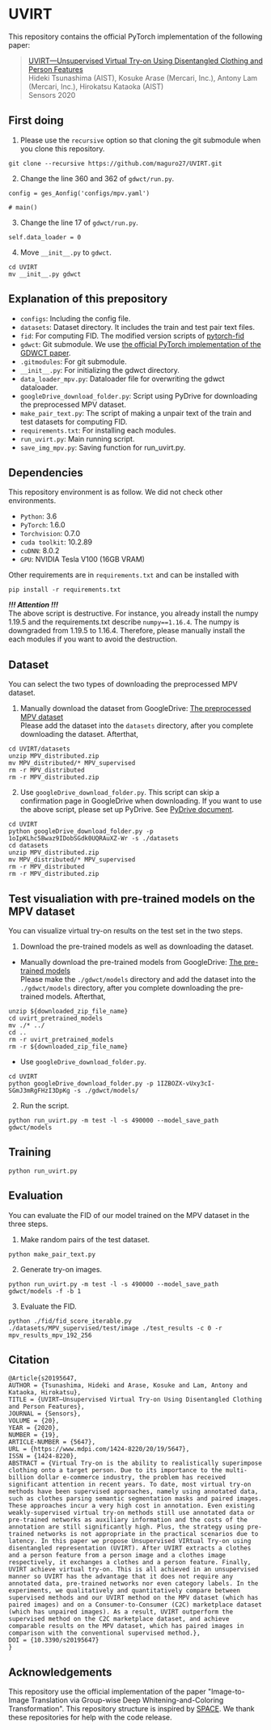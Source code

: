 # UVIRT
This repository contains the official PyTorch implementation of the following paper:
>[UVIRT—Unsupervised Virtual Try-on Using Disentangled Clothing and Person Features](https://www.mdpi.com/1424-8220/20/19/5647) <br>
>Hideki Tsunashima (AIST), Kosuke Arase (Mercari, Inc.), Antony Lam (Mercari, Inc.), Hirokatsu Kataoka (AIST) <br>
>Sensors 2020

## First doing
1. Please use the `recursive` option so that cloning the git submodule when you clone this repository.
```
git clone --recursive https://github.com/maguro27/UVIRT.git
```
2. Change the line 360 and 362 of `gdwct/run.py`.
```
config = ges_Aonfig('configs/mpv.yaml')

# main()
```
3. Change the line 17 of `gdwct/run.py`.
```
self.data_loader = 0
```
4. Move `__init__.py` to `gdwct`.
```
cd UVIRT
mv __init__.py gdwct
```


## Explanation of this prepository
- `configs`: Including the config file.
- `datasets`: Dataset directory. It includes the train and test pair text files.
- `fid`: For computing FID. The modified version scripts of [pytorch-fid](https://github.com/mseitzer/pytorch-fid)
- `gdwct`: Git submodule. We use [the official PyTorch implementation of the GDWCT paper](https://github.com/WonwoongCho/GDWCT).
- `.gitmodules`: For git submodule.
- `__init__.py`: For initializing the gdwct directory.
- `data_loader_mpv.py`: Dataloader file for overwriting the gdwct dataloader.
- `googleDrive_download_folder.py`: Script using PyDrive for downloading the preprocessed MPV dataset.
- `make_pair_text.py`: The script of making a unpair text of the train and test datasets for computing FID.
- `requirements.txt`: For installing each modules.
- `run_uvirt.py`: Main running script.
- `save_img_mpv.py`: Saving function for run_uvirt.py.

## Dependencies
This repository environment is as follow. We did not check other environments.
- `Python`: 3.6
- `PyTorch`: 1.6.0
- `Torchvision`: 0.7.0
- `cuda toolkit`: 10.2.89
- `cuDNN`: 8.0.2
- `GPU`: NVIDIA Tesla V100 (16GB VRAM)

Other requirements are in `requirements.txt` and can be installed with
```
pip install -r requirements.txt
```
***!!! Attention !!!*** <br>
The above script is destructive. For instance, you already install the numpy 1.19.5 and the requirements.txt describe `numpy==1.16.4`. The numpy is downgraded from 1.19.5 to 1.16.4. Therefore, please manually install the each modules if you want to avoid the destruction.

## Dataset
You can select the two types of downloading the preprocessed MPV dataset.
1. Manually download the dataset from GoogleDrive: [The preprocessed MPV dataset](https://drive.google.com/drive/folders/1oIpKLhc5Bwaz9IDobSGdk0UQRAuXZ-Wr?usp=sharing) <br>
Please add the dataset into the `datasets` directory, after you complete downloading the dataset. Afterthat,
```
cd UVIRT/datasets
unzip MPV_distributed.zip
mv MPV_distributed/* MPV_supervised
rm -r MPV_distributed
rm -r MPV_distributed.zip
```
2. Use `googleDrive_download_folder.py`. This script can skip a confirmation page in GoogleDrive when downloading.
If you want to use the above script, please set up PyDrive.
See [PyDrive document](https://pythonhosted.org/PyDrive/).
```
cd UVIRT
python googleDrive_download_folder.py -p 1oIpKLhc5Bwaz9IDobSGdk0UQRAuXZ-Wr -s ./datasets
cd datasets
unzip MPV_distributed.zip
mv MPV_distributed/* MPV_supervised
rm -r MPV_distributed
rm -r MPV_distributed.zip
```

## Test visualiation with pre-trained models on the MPV dataset
You can visualize virtual try-on results on the test set in the two steps.
1. Download the pre-trained models as well as downloading the dataset.
- Manually download the pre-trained models from GoogleDrive: [The pre-trained models](https://drive.google.com/drive/folders/1IZBOZX-vUxy3cI-SGmJ3mRgFHzI3DpKg?usp=sharing) <br>
Please make the `./gdwct/models` directory and add the dataset into the `./gdwct/models` directory, after you complete downloading the pre-trained models. Afterthat,
```
unzip ${downloaded_zip_file_name}
cd uvirt_pretrained_models
mv ./* ../
cd ..
rm -r uvirt_pretrained_models
rm -r ${downloaded_zip_file_name}
```
- Use `googleDrive_download_folder.py`.
```
cd UVIRT
python googleDrive_download_folder.py -p 1IZBOZX-vUxy3cI-SGmJ3mRgFHzI3DpKg -s ./gdwct/models/
```
2. Run the script.
```
python run_uvirt.py -m test -l -s 490000 --model_save_path gdwct/models
```

## Training
```
python run_uvirt.py
```

## Evaluation
You can evaluate the FID of our model trained on the MPV dataset in the three steps.
1. Make random pairs of the test dataset.
```
python make_pair_text.py
```
2. Generate try-on images.
```
python run_uvirt.py -m test -l -s 490000 --model_save_path gdwct/models -f -b 1
```
3. Evaluate the FID.
```
python ./fid/fid_score_iterable.py ./datasets/MPV_supervised/test/image ./test_results -c 0 -r mpv_results_mpv_192_256
```

## Citation
```
@Article{s20195647,
AUTHOR = {Tsunashima, Hideki and Arase, Kosuke and Lam, Antony and Kataoka, Hirokatsu},
TITLE = {UVIRT—Unsupervised Virtual Try-on Using Disentangled Clothing and Person Features},
JOURNAL = {Sensors},
VOLUME = {20},
YEAR = {2020},
NUMBER = {19},
ARTICLE-NUMBER = {5647},
URL = {https://www.mdpi.com/1424-8220/20/19/5647},
ISSN = {1424-8220},
ABSTRACT = {Virtual Try-on is the ability to realistically superimpose clothing onto a target person. Due to its importance to the multi-billion dollar e-commerce industry, the problem has received significant attention in recent years. To date, most virtual try-on methods have been supervised approaches, namely using annotated data, such as clothes parsing semantic segmentation masks and paired images. These approaches incur a very high cost in annotation. Even existing weakly-supervised virtual try-on methods still use annotated data or pre-trained networks as auxiliary information and the costs of the annotation are still significantly high. Plus, the strategy using pre-trained networks is not appropriate in the practical scenarios due to latency. In this paper we propose Unsupervised VIRtual Try-on using disentangled representation (UVIRT). After UVIRT extracts a clothes and a person feature from a person image and a clothes image respectively, it exchanges a clothes and a person feature. Finally, UVIRT achieve virtual try-on. This is all achieved in an unsupervised manner so UVIRT has the advantage that it does not require any annotated data, pre-trained networks nor even category labels. In the experiments, we qualitatively and quantitatively compare between supervised methods and our UVIRT method on the MPV dataset (which has paired images) and on a Consumer-to-Consumer (C2C) marketplace dataset (which has unpaired images). As a result, UVIRT outperform the supervised method on the C2C marketplace dataset, and achieve comparable results on the MPV dataset, which has paired images in comparison with the conventional supervised method.},
DOI = {10.3390/s20195647}
}
```

## Acknowledgements
This repository use the official implementation of the paper "Image-to-Image Translation via Group-wise Deep Whitening-and-Coloring Transformation". This repository structure is inspired by [SPACE](https://github.com/zhixuan-lin/SPACE). We thank these repositories for help with the code release.
